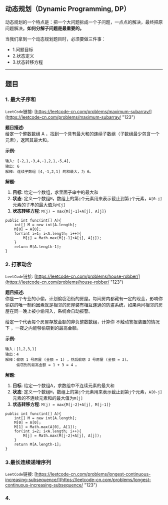 
## 动态规划（Dynamic Programming, DP）

动态规划的一个特点是：把一个大问题拆成一个子问题，一点点的解决，最终把原问题解决。**如何分解子问题是最重要的。**

当我们拿到一个动态规划题目时，必须要做三件事：
- 1.问题目标
- 2.状态定义
- 3.状态转移方程

-------------------------------------------------------------
## 题目

### 1. 最大子序和
``LeetCode``链接: [https://leetcode-cn.com/problems/maximum-subarray/](https://leetcode-cn.com/problems/maximum-subarray/ "123")

**题目描述:**<br/>
给定一个整数数组 A ，找到一个具有最大和的连续子数组（子数组最少包含一个元素），返回其最大和。

**示例:**<br/>
```
输入: [-2,1,-3,4,-1,2,1,-5,4],
输出: 6
解释: 连续子数组 [4,-1,2,1] 的和最大，为 6。
```

**解题:**<br/>

1. **目标**: 给定一个数组，求里面子串中的最大和
2. **状态**: 定义一个数组``M``，数组上的第``j``个元素用来表示截止到第``j``个元素，``A[0-j]``元素的子串的最大值为``M[j]``
3. **状态转移方程**: ``M(j) = max{M[j-1]+A[j], A[j]}``

```
public int func(int[] A){
    int[] M = new int[A.length];
    M[0] = A[0];
    for(int i=1; i<A.length; i++){
        M[j] = Math.max(M[j-1]+A[j], A[j]);
    }
    return M[A.length-1];
}

```

### 2. 打家劫舍
``LeetCode``链接: [https://leetcode-cn.com/problems/house-robber/](https://leetcode-cn.com/problems/house-robber/ 
 "123")


**题目描述:**<br/>
你是一个专业的小偷，计划偷窃沿街的房屋。每间房内都藏有一定的现金，影响你偷窃的唯一制约因素就是相邻的房屋装有相互连通的防盗系统，如果两间相邻的房屋在同一晚上被小偷闯入，系统会自动报警。

给定一个代表每个房屋存放金额的非负整数数组，计算你 不触动警报装置的情况下 ，一夜之内能够偷窃到的最高金额。

**示例:**<br/>
```
输入：[1,2,3,1]
输出：4
解释：偷窃 1 号房屋 (金额 = 1) ，然后偷窃 3 号房屋 (金额 = 3)。
     偷窃到的最高金额 = 1 + 3 = 4 。
```

**解题:**<br/>

1. **目标**: 给定一个数组A，求数组中不连续元素的最大和
2. **状态**: 定义一个数组``M``，数组上的第``j``个元素用来表示截止到第``j``个元素，``A[0-j]``元素的不连续元素和的最大值为``M[j]``
3. **状态转移方程**: ``M(j) = max{M[j-2]+A[j], M[j-1]}``

```
public int func(int[] A){
    int[] M = new int[A.length];
    M[0] = A[0];
    M[1] = Math.max(A[0], A[1]);
    for(int i=2; i<A.length; i++){
        M[j] = Math.max(M[j-2]+A[j], A[j]);
    }
    return M[A.length-1];
}
```

### 3.最长连续递增序列
``LeetCode``链接: [https://leetcode-cn.com/problems/longest-continuous-increasing-subsequence/](https://leetcode-cn.com/problems/longest-continuous-increasing-subsequence/  "123")






### 4. 


















